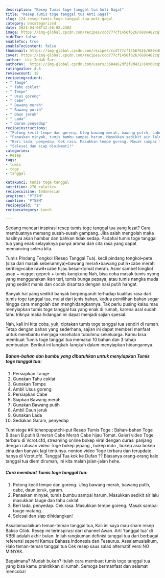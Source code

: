 ```yaml
---
description: "Resep Tumis toge tanggal tua Anti Gagal"
title: "Resep Tumis toge tanggal tua Anti Gagal"
slug: 124-resep-tumis-toge-tanggal-tua-anti-gagal
category: Uncategorized
date: 2021-04-08T12:50:08.230Z
image: https://img-global.cpcdn.com/recipes/ccd777cf1456f626/680x482cq70/tumis-toge-tanggal-tua-foto-resep-utama.jpg
hideToc: false
enableToc: true
enableTocContent: false
thumbnail: https://img-global.cpcdn.com/recipes/ccd777cf1456f626/680x482cq70/tumis-toge-tanggal-tua-foto-resep-utama.jpg
cover: https://img-global.cpcdn.com/recipes/ccd777cf1456f626/680x482cq70/tumis-toge-tanggal-tua-foto-resep-utama.jpg
author:  Uci Indah Sari
authorAv:  https://img-global.cpcdn.com/users/3584a62df2f8d432/60x60cq50/avatar.jpg
ratingvalue: 4.6
reviewcount: 18
recipeingredient:
- " Tauge"
- " Tahu coklat"
- " Tempe"
- " Usus goreng"
- " Cabe"
- " Bawang merah"
- " Bawang putih"
- " Daun jeruk"
- " Lada"
- " Garam penyedap"
recipeinstructions:
- "Potong kecil tempe dan goreng. Uleg bawang merah, bawang putih, cabe, daun jeruk, garam."
- "Panaskan minyak, tumis bumbu sampai harum. Masukkan sedikit air lalu masukkan tauge dan tahu coklat"
- "Beri lada, penyedap. Cek rasa. Masukkan tempe goreng. Masak sampai tauge matang."
- "Selesai dan siap dinikmati!"
categories:
- Resep
tags:
- tumis
- toge
- tanggal

katakunci: tumis toge tanggal 
nutrition: 270 calories
recipecuisine: Indonesian
preptime: "PT27M"
cooktime: "PT58M"
recipeyield: "1"
recipecategory: Lunch

---
```



Sedang mencari inspirasi resep tumis toge tanggal tua yang lezat? Cara membuatnya memang susah-susah gampang. Jika salah mengolah maka hasilnya akan hambar dan bahkan tidak sedap. Padahal tumis toge tanggal tua yang enak selayaknya punya aroma dan cita rasa yang dapat memancing selera kita.


Tumis Pindang Tongkol (Resep Tanggal Tua). kecil pindang tongkol•pete (sisa dari masak sebelumnya)•bawang merah•bawang putih•cabe merah keriting•cabe rawit•cabe hijau besar•tomat merah. Asmr sambel tongkol asap + nugget geprek + tumis kangkung Nah, bisa coba masak tumis oyong yang menggunakan ikan teri, tumis bunga pepaya, atau tumis nangka muda yang sedikit manis dan cocok disantap dengan nasi putih hangat.

Banyak hal yang sedikit banyak berpengaruh terhadap kualitas rasa dari tumis toge tanggal tua, mulai dari jenis bahan, kedua pemilihan bahan segar hingga cara mengolah dan menghidangkannya. Tak perlu pusing kalau mau menyiapkan tumis toge tanggal tua yang enak di rumah, karena asal sudah tahu triknya maka hidangan ini dapat menjadi sajian spesial.


Nah, kali ini kita coba, yuk, ciptakan tumis toge tanggal tua sendiri di rumah. Tetap dengan bahan yang sederhana, sajian ini dapat memberi manfaat untuk membantu menjaga kesehatan tubuhmu sekeluarga. Kamu bisa membuat Tumis toge tanggal tua memakai 10 bahan dan 3 tahap pembuatan. Berikut ini langkah-langkah dalam menyiapkan hidangannya.

<!--inarticleads1-->

##### Bahan-bahan dan bumbu yang dibutuhkan untuk menyiapkan Tumis toge tanggal tua:

1. Persiapkan  Tauge
1. Gunakan  Tahu coklat
1. Gunakan  Tempe
1. Ambil  Usus goreng
1. Persiapkan  Cabe
1. Siapkan  Bawang merah
1. Gunakan  Bawang putih
1. Ambil  Daun jeruk
1. Gunakan  Lada
1. Sediakan  Garam, penyedap


Tumistoge #Kitchenpuputchi-put Resep Tumis Toge : Bahan-bahan Toge B.daun B.putih B.merah Cabe Merah Cabe hijau Tomat. Galeri video Toge terbaru di Vcrot.cfd, streaming online bokep viral dengan durasi panjang dengan ratusan video Toge bokep jepang , bokep indo , bokep asia bokep cina dan banyak lagi tentunya. nonton video Toge terbaru dan terupdate. hanya di Vcrot.cfd. Tanggal Tua kok ke Dufan ?? Biasanya orang-orang kalo tanggal tua diem dirumah, ini kita malah jalan-jalan hehe. 

<!--inarticleads2-->

##### Cara membuat Tumis toge tanggal tua:

1. Potong kecil tempe dan goreng. Uleg bawang merah, bawang putih, cabe, daun jeruk, garam.
1. Panaskan minyak, tumis bumbu sampai harum. Masukkan sedikit air lalu masukkan tauge dan tahu coklat
1. Beri lada, penyedap. Cek rasa. Masukkan tempe goreng. Masak sampai tauge matang.
1. Selesai dan siap dihidangkan!

Assalamualaikum teman-teman tanggal tua, Kali ini saya mau share resep Bakso Cilok. Resep ini terinspirasi dari channel Awan. Arti &#39;tanggal tua&#39; di KBBI adalah akhir bulan. Inilah rangkuman definisi tanggal tua dari berbagai referensi seperti Kamus Bahasa Indonesia dan Tesaurus. Assalamualaikum, Halo teman-teman tanggal tua Cek resep saus salad alternatif versi NO MINYAK. 

Bagaimana? Mudah bukan? Itulah cara membuat tumis toge tanggal tua yang bisa kamu praktikkan di rumah. Semoga bermanfaat dan selamat mencoba!
